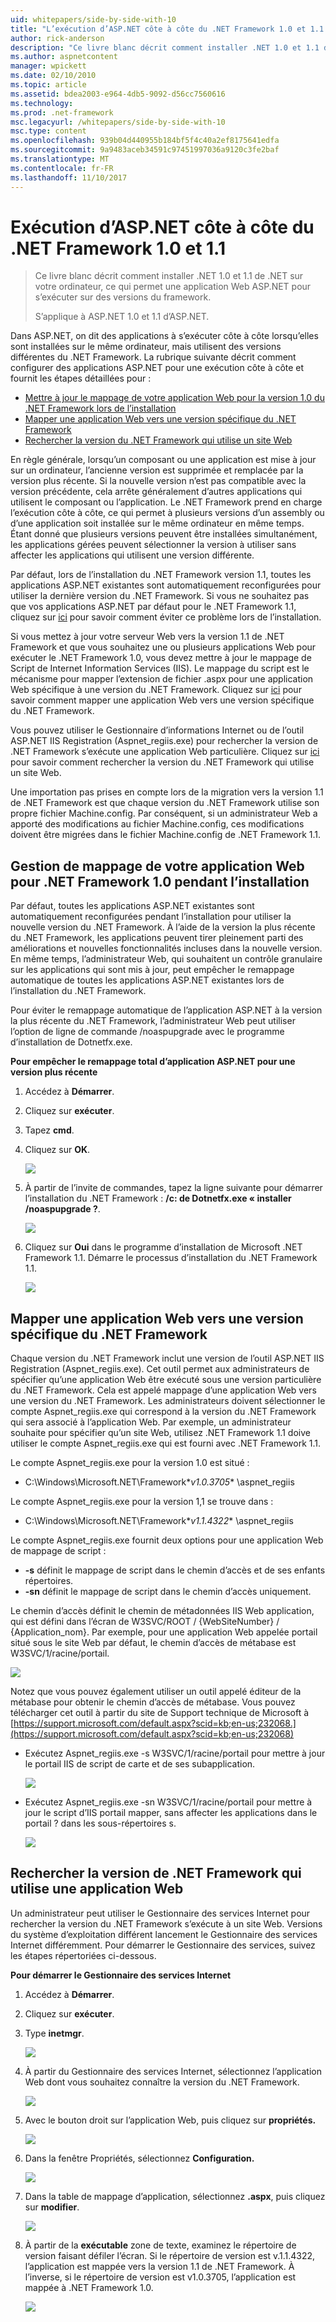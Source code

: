 ```yaml
---
uid: whitepapers/side-by-side-with-10
title: "L’exécution d’ASP.NET côte à côte du .NET Framework 1.0 et 1.1 | Documents Microsoft"
author: rick-anderson
description: "Ce livre blanc décrit comment installer .NET 1.0 et 1.1 de .NET sur votre ordinateur, en permettant à une application Web ASP.NET pour s’exécuter sur des versions de l’encadrer..."
ms.author: aspnetcontent
manager: wpickett
ms.date: 02/10/2010
ms.topic: article
ms.assetid: bdea2003-e964-4db5-9092-d56cc7560616
ms.technology: 
ms.prod: .net-framework
msc.legacyurl: /whitepapers/side-by-side-with-10
msc.type: content
ms.openlocfilehash: 939b04d440955b184bf5f4c40a2ef8175641edfa
ms.sourcegitcommit: 9a9483aceb34591c97451997036a9120c3fe2baf
ms.translationtype: MT
ms.contentlocale: fr-FR
ms.lasthandoff: 11/10/2017
---
```

<a name="aspnet-side-by-side-execution-of-net-framework-10-and-11"></a>Exécution d’ASP.NET côte à côte du .NET Framework 1.0 et 1.1
====================
> Ce livre blanc décrit comment installer .NET 1.0 et 1.1 de .NET sur votre ordinateur, ce qui permet une application Web ASP.NET pour s’exécuter sur des versions du framework.
> 
> S’applique à ASP.NET 1.0 et 1.1 d’ASP.NET.


Dans ASP.NET, on dit des applications à s’exécuter côte à côte lorsqu’elles sont installées sur le même ordinateur, mais utilisent des versions différentes du .NET Framework. La rubrique suivante décrit comment configurer des applications ASP.NET pour une exécution côte à côte et fournit les étapes détaillées pour :

- [Mettre à jour le mappage de votre application Web pour la version 1.0 du .NET Framework lors de l’installation](#1)
- [Mapper une application Web vers une version spécifique du .NET Framework](#2)
- [Rechercher la version du .NET Framework qui utilise un site Web](#3)

En règle générale, lorsqu’un composant ou une application est mise à jour sur un ordinateur, l’ancienne version est supprimée et remplacée par la version plus récente. Si la nouvelle version n’est pas compatible avec la version précédente, cela arrête généralement d’autres applications qui utilisent le composant ou l’application. Le .NET Framework prend en charge l’exécution côte à côte, ce qui permet à plusieurs versions d’un assembly ou d’une application soit installée sur le même ordinateur en même temps. Étant donné que plusieurs versions peuvent être installées simultanément, les applications gérées peuvent sélectionner la version à utiliser sans affecter les applications qui utilisent une version différente.

Par défaut, lors de l’installation du .NET Framework version 1.1, toutes les applications ASP.NET existantes sont automatiquement reconfigurées pour utiliser la dernière version du .NET Framework. Si vous ne souhaitez pas que vos applications ASP.NET par défaut pour le .NET Framework 1.1, cliquez sur [ici](#1) pour savoir comment éviter ce problème lors de l’installation.

Si vous mettez à jour votre serveur Web vers la version 1.1 de .NET Framework et que vous souhaitez une ou plusieurs applications Web pour exécuter le .NET Framework 1.0, vous devez mettre à jour le mappage de Script de Internet Information Services (IIS). Le mappage du script est le mécanisme pour mapper l’extension de fichier .aspx pour une application Web spécifique à une version du .NET Framework. Cliquez sur [ici](#2) pour savoir comment mapper une application Web vers une version spécifique du .NET Framework.

Vous pouvez utiliser le Gestionnaire d’informations Internet ou de l’outil ASP.NET IIS Registration (Aspnet\_regiis.exe) pour rechercher la version de .NET Framework s’exécute une application Web particulière. Cliquez sur [ici](#3) pour savoir comment rechercher la version du .NET Framework qui utilise un site Web.

Une importation pas prises en compte lors de la migration vers la version 1.1 de .NET Framework est que chaque version du .NET Framework utilise son propre fichier Machine.config. Par conséquent, si un administrateur Web a apporté des modifications au fichier Machine.config, ces modifications doivent être migrées dans le fichier Machine.config de .NET Framework 1.1.

<a id="1"></a>

## <a name="maintaining-your-web-applications-mapping-to-net-framework-10-during-installation"></a>Gestion de mappage de votre application Web pour .NET Framework 1.0 pendant l’installation

Par défaut, toutes les applications ASP.NET existantes sont automatiquement reconfigurées pendant l’installation pour utiliser la nouvelle version du .NET Framework. À l’aide de la version la plus récente du .NET Framework, les applications peuvent tirer pleinement parti des améliorations et nouvelles fonctionnalités incluses dans la nouvelle version. En même temps, l’administrateur Web, qui souhaitent un contrôle granulaire sur les applications qui sont mis à jour, peut empêcher le remappage automatique de toutes les applications ASP.NET existantes lors de l’installation du .NET Framework.

Pour éviter le remappage automatique de l’application ASP.NET à la version la plus récente du .NET Framework, l’administrateur Web peut utiliser l’option de ligne de commande /noaspupgrade avec le programme d’installation de Dotnetfx.exe.

**Pour empêcher le remappage total d’application ASP.NET pour une version plus récente**

1. Accédez à **Démarrer**.
2. Cliquez sur **exécuter**.
3. Tapez **cmd**.
4. Cliquez sur **OK**.  
  
    ![](side-by-side-with-10/_static/image1.gif)
5. À partir de l’invite de commandes, tapez la ligne suivante pour démarrer l’installation du .NET Framework : **/c: de Dotnetfx.exe « installer /noaspupgrade ?**.  
  
    ![](side-by-side-with-10/_static/image2.gif)
6. Cliquez sur **Oui** dans le programme d’installation de Microsoft .NET Framework 1.1. Démarre le processus d’installation du .NET Framework 1.1.  
  
    ![](side-by-side-with-10/_static/image3.gif)

<a id="2"></a>

## <a name="map-a-web-application-to-a-specific-version-of-the-net-framework"></a>Mapper une application Web vers une version spécifique du .NET Framework

Chaque version du .NET Framework inclut une version de l’outil ASP.NET IIS Registration (Aspnet\_regiis.exe). Cet outil permet aux administrateurs de spécifier qu’une application Web être exécuté sous une version particulière du .NET Framework. Cela est appelé mappage d’une application Web vers une version du .NET Framework. Les administrateurs doivent sélectionner le compte Aspnet\_regiis.exe qui correspond à la version du .NET Framework qui sera associé à l’application Web. Par exemple, un administrateur souhaite pour spécifier qu’un site Web, utilisez .NET Framework 1.1 doive utiliser le compte Aspnet\_regiis.exe qui est fourni avec .NET Framework 1.1.

Le compte Aspnet\_regiis.exe pour la version 1.0 est situé :

- C:\Windows\Microsoft.NET\Framework\**v1.0.3705** \aspnet\_regiis

Le compte Aspnet\_regiis.exe pour la version 1,1 se trouve dans :

- C:\Windows\Microsoft.NET\Framework\**v1.1.4322** \aspnet\_regiis

Le compte Aspnet\_regiis.exe fournit deux options pour une application Web de mappage de script :

- **-s** définit le mappage de script dans le chemin d’accès et de ses enfants répertoires.
- **-sn** définit le mappage de script dans le chemin d’accès uniquement.

Le chemin d’accès définit le chemin de métadonnées IIS Web application, qui est défini dans l’écran de W3SVC/ROOT / {WebSiteNumber} / {Application\_nom}. Par exemple, pour une application Web appelée portail situé sous le site Web par défaut, le chemin d’accès de métabase est W3SVC/1/racine/portail.

![](side-by-side-with-10/_static/image4.gif)

Notez que vous pouvez également utiliser un outil appelé éditeur de la métabase pour obtenir le chemin d’accès de métabase. Vous pouvez télécharger cet outil à partir du site de Support technique de Microsoft à [https://support.microsoft.com/default.aspx?scid=kb;en-us;232068.](https://support.microsoft.com/default.aspx?scid=kb;en-us;232068)

- Exécutez Aspnet\_regiis.exe -s W3SVC/1/racine/portail pour mettre à jour le portail IIS de script de carte et de ses subapplication.  
  
    ![](side-by-side-with-10/_static/image5.gif)

- Exécutez Aspnet\_regiis.exe -sn W3SVC/1/racine/portail pour mettre à jour le script d’IIS portail mapper, sans affecter les applications dans le portail ? dans les sous-répertoires s.  
  
    ![](side-by-side-with-10/_static/image6.gif)

<a id="3"></a>

## <a name="find-the-net-framework-version-that-a-web-application-is-using"></a>Rechercher la version de .NET Framework qui utilise une application Web

Un administrateur peut utiliser le Gestionnaire des services Internet pour rechercher la version du .NET Framework s’exécute à un site Web. Versions du système d’exploitation différent lancement le Gestionnaire des services Internet différemment. Pour démarrer le Gestionnaire des services, suivez les étapes répertoriées ci-dessous.

**Pour démarrer le Gestionnaire des services Internet**

1. Accédez à **Démarrer**.
2. Cliquez sur **exécuter**.
3. Type **inetmgr**.  
  
    ![](side-by-side-with-10/_static/image7.gif)
4. À partir du Gestionnaire des services Internet, sélectionnez l’application Web dont vous souhaitez connaître la version du .NET Framework.  
  
    ![](side-by-side-with-10/_static/image8.gif)
5. Avec le bouton droit sur l’application Web, puis cliquez sur **propriétés.**  
  
    ![](side-by-side-with-10/_static/image9.gif)
6. Dans la fenêtre Propriétés, sélectionnez **Configuration.**  
  
    ![](side-by-side-with-10/_static/image10.gif)
7. Dans la table de mappage d’application, sélectionnez **.aspx**, puis cliquez sur **modifier**.  
  
    ![](side-by-side-with-10/_static/image11.gif)
8. À partir de la **exécutable** zone de texte, examinez le répertoire de version faisant défiler l’écran. Si le répertoire de version est v.1.1.4322, l’application est mappée vers la version 1.1 de .NET Framework. À l’inverse, si le répertoire de version est v1.0.3705, l’application est mappée à .NET Framework 1.0.  
  
    ![](side-by-side-with-10/_static/image12.gif)
